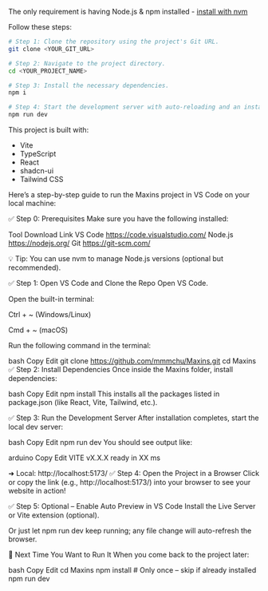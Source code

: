 The only requirement is having Node.js & npm installed - [install with nvm](https://github.com/nvm-sh/nvm#installing-and-updating)

Follow these steps:

```sh
# Step 1: Clone the repository using the project's Git URL.
git clone <YOUR_GIT_URL>

# Step 2: Navigate to the project directory.
cd <YOUR_PROJECT_NAME>

# Step 3: Install the necessary dependencies.
npm i

# Step 4: Start the development server with auto-reloading and an instant preview.
npm run dev
```

This project is built with:

- Vite
- TypeScript
- React
- shadcn-ui
- Tailwind CSS



Here’s a step-by-step guide to run the Maxins project in VS Code on your local machine:

✅ Step 0: Prerequisites
Make sure you have the following installed:

Tool	Download Link
VS Code	https://code.visualstudio.com/
Node.js	https://nodejs.org/
Git	https://git-scm.com/

💡 Tip: You can use nvm to manage Node.js versions (optional but recommended).

✅ Step 1: Open VS Code and Clone the Repo
Open VS Code.

Open the built-in terminal:

Ctrl + ~ (Windows/Linux)

Cmd + ~ (macOS)

Run the following command in the terminal:

bash
Copy
Edit
git clone https://github.com/mmmchu/Maxins.git
cd Maxins
✅ Step 2: Install Dependencies
Once inside the Maxins folder, install dependencies:

bash
Copy
Edit
npm install
This installs all the packages listed in package.json (like React, Vite, Tailwind, etc.).

✅ Step 3: Run the Development Server
After installation completes, start the local dev server:

bash
Copy
Edit
npm run dev
You should see output like:

arduino
Copy
Edit
  VITE vX.X.X  ready in XX ms

  ➜  Local:   http://localhost:5173/
✅ Step 4: Open the Project in a Browser
Click or copy the link (e.g., http://localhost:5173/) into your browser to see your website in action!

✅ Step 5: Optional – Enable Auto Preview in VS Code
Install the Live Server or Vite extension (optional).

Or just let npm run dev keep running; any file change will auto-refresh the browser.

🔄 Next Time You Want to Run It
When you come back to the project later:

bash
Copy
Edit
cd Maxins
npm install      # Only once – skip if already installed
npm run dev
